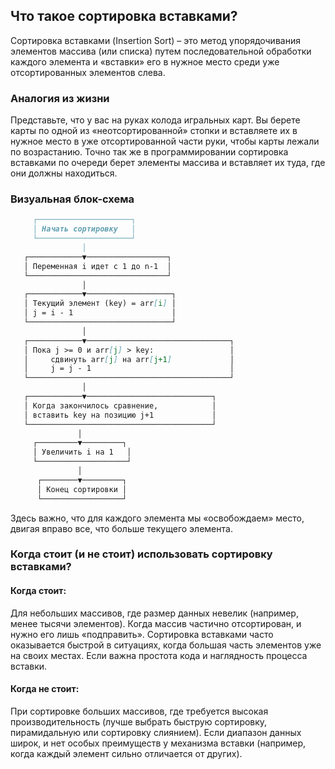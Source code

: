 ## Что такое сортировка вставками?

Сортировка вставками (Insertion Sort) – это метод упорядочивания элементов массива (или списка) путем последовательной обработки каждого элемента и «вставки» его в нужное место среди уже отсортированных элементов слева.

### Аналогия из жизни

Представьте, что у вас на руках колода игральных карт. Вы берете карты по одной из «неотсортированной» стопки и вставляете их в нужное место в уже отсортированной части руки, чтобы карты лежали по возрастанию. Точно так же в программировании сортировка вставками по очереди берет элементы массива и вставляет их туда, где они должны находиться.

### Визуальная блок-схема

```md
     ┌─────────────────────┐
     │ Начать сортировку   │
     └─────────────────────┘
                │
   ┌────────────▼──────────────────┐
   │ Переменная i идет с 1 до n-1  │
   └───────────────────────────────┘
                │
   ┌────────────▼───────────────────┐
   │ Текущий элемент (key) = arr[i] │
   │ j = i - 1                      │
   └────────────────────────────────┘
                │
   ┌────────────▼────────────────────────────────┐
   │ Пока j >= 0 и arr[j] > key:                 │
   │     сдвинуть arr[j] на arr[j+1]             │
   │     j = j - 1                               │
   └─────────────────────────────────────────────┘
                │
   ┌────────────▼────────────────────────────┐
   │ Когда закончилось сравнение,            │
   │ вставить key на позицию j+1             │
   └─────────────────────────────────────────┘
               │
     ┌─────────▼─────────┐
     │ Увеличить i на 1   │
     └────────────────────┘
               │
      ┌────────▼─────────┐
      │ Конец сортировки │
      └──────────────────┘

```

Здесь важно, что для каждого элемента мы «освобождаем» место, двигая вправо все, что больше текущего элемента.

### Когда стоит (и не стоит) использовать сортировку вставками?

#### Когда стоит:

Для небольших массивов, где размер данных невелик (например, менее тысячи элементов).
Когда массив частично отсортирован, и нужно его лишь «подправить». Сортировка вставками часто оказывается быстрой в ситуациях, когда большая часть элементов уже на своих местах.
Если важна простота кода и наглядность процесса вставки.

#### Когда не стоит:

При сортировке больших массивов, где требуется высокая производительность (лучше выбрать быструю сортировку, пирамидальную или сортировку слиянием).
Если диапазон данных широк, и нет особых преимуществ у механизма вставки (например, когда каждый элемент сильно отличается от других).